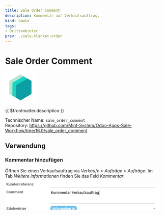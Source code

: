 ```yaml
---
title: Sale Order Comment
description: Kommentar auf Verkaufsauftrag.
kind: howto
tags:
- Drittanbieter
prev: ./sale-blanket-order
---
```

# Sale Order Comment
![icon_oms_box](attachments/icons_odoo_mint_system.png)

{{ $frontmatter.description }}

Technischer Name: `sale_order_comment`\
Repository: <https://github.com/Mint-System/Odoo-Apps-Sale-Workflow/tree/16.0/sale_order_comment>

## Verwendung

### Kommentar hinzufügen

Öffnen Sie einen Verkaufsauftrag via *Verkäufe > Aufträge > Aufträge*. Im Tab *Weitere Informationen* finden Sie das Feld *Kommentar*.

![](attachments/Sale%20Order%20Comment.png)